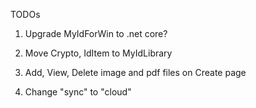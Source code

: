 TODOs

1. Upgrade MyIdForWin to .net core?

2. Move Crypto, IdItem to MyIdLibrary

3. Add, View, Delete image and pdf files on Create page

4. Change "sync" to "cloud"